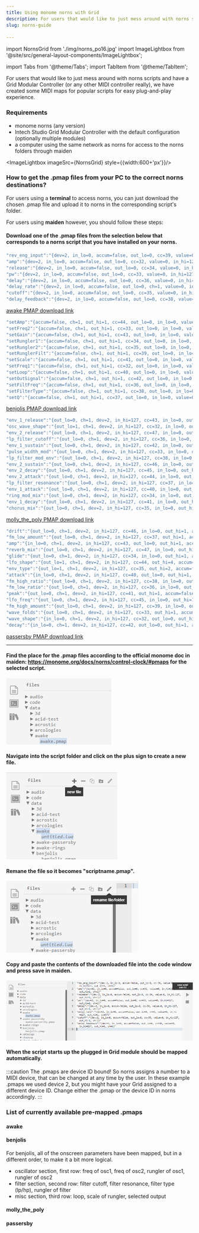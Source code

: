 ```yaml
---
title: Using monome norns with Grid
description: For users that would like to just mess around with norns scripts and have a Grid Modular Controller (or any other MIDI controller really), we have created some MIDI maps for popular scripts for easy plug-and-play experience.
slug: norns-guide

---
```


import NornsGrid from './img/norns_po16.jpg'
import ImageLightbox from '@site/src/general-layout-components/ImageLightbox';

import Tabs from '@theme/Tabs';
import TabItem from '@theme/TabItem';



For users that would like to just mess around with norns scripts and have a Grid Modular Controller (or any other MIDI controller really), we have created some MIDI maps for popular scripts for easy plug-and-play experience.

### Requirements

- monome norns (any version)
- Intech Studio Grid Modular Controller with the default configuration (optionally multiple modules)
- a computer using the same network as norns for access to the norns folders through maiden

<ImageLightbox imageSrc={NornsGrid} style={{width:600+'px'}}/>


### How to get the .pmap files from your PC to the correct norns destinations?

For users using a **terminal** to access norns, you can just download the chosen .pmap file and upload it to norns in the corresponding script's folder.

For users using **maiden** however, you should follow these steps:

#### Download one of the .pmap files from the selection below that corresponds to a norns script that you have installed on your norns.

<Tabs queryString="current-sctipt">
  <TabItem value="awake" label="awake" default>
    

```lua title="awake.pmap"
"rev_eng_input":"{dev=2, in_lo=0, accum=false, out_lo=0, cc=39, value=0, in_hi=127, out_hi=1, ch=1}"
"amp":"{dev=2, in_lo=0, accum=false, out_lo=0, cc=32, value=0, in_hi=127, out_hi=1, ch=1}"
"release":"{dev=2, in_lo=0, accum=false, out_lo=0, cc=34, value=0, in_hi=127, out_hi=1, ch=1}"
"pw":"{dev=2, in_lo=0, accum=false, out_lo=0, cc=33, value=0, in_hi=127, out_hi=1, ch=1}"
"delay":"{dev=2, in_lo=0, accum=false, out_lo=0, cc=36, value=0, in_hi=127, out_hi=1, ch=1}"
"delay_rate":"{dev=2, in_lo=0, accum=false, out_lo=0, ch=1, value=0, in_hi=127, out_hi=1, cc=37}"
"cutoff":"{dev=2, in_lo=0, accum=false, out_lo=0, cc=35, value=0, in_hi=127, out_hi=1, ch=1}"
"delay_feedback":"{dev=2, in_lo=0, accum=false, out_lo=0, cc=38, value=0, in_hi=127, out_hi=1, ch=1}"
```
<a target="_blank" href="/presets/norns_pmap/awake.pmap" download="awake.pmap"> awake PMAP download link</a> 
</TabItem>
  <TabItem value="benjolis" label="benjolis">
 

```lua title="benjolis.pmap"
"setAmp":"{accum=false, ch=1, out_hi=1, cc=44, out_lo=0, in_lo=0, value=0, in_hi=127, dev=2}"
"setFreq2":"{accum=false, ch=1, out_hi=1, cc=33, out_lo=0, in_lo=0, value=0, in_hi=127, dev=2}"
"setGain":"{accum=false, ch=1, out_hi=1, cc=43, out_lo=0, in_lo=0, value=0, in_hi=127, dev=2}"
"setRungler1":"{accum=false, ch=1, out_hi=1, cc=34, out_lo=0, in_lo=0, value=0, in_hi=127, dev=2}"
"setRungler2":"{accum=false, ch=1, out_hi=1, cc=35, out_lo=0, in_lo=0, value=0, in_hi=127, dev=2}"
"setRunglerFilt":"{accum=false, ch=1, out_hi=1, cc=39, out_lo=0, in_lo=0, value=0, in_hi=127, dev=2}"
"setScale":"{accum=false, ch=1, out_hi=1, cc=41, out_lo=0, in_lo=0, value=0, in_hi=127, dev=2}"
"setFreq1":"{accum=false, ch=1, out_hi=1, cc=32, out_lo=0, in_lo=0, value=0, in_hi=127, dev=2}"
"setLoop":"{accum=false, ch=1, out_hi=1, cc=40, out_lo=0, in_lo=0, value=0, in_hi=127, dev=2}"
"setOutSignal":"{accum=false, ch=1, out_hi=1, cc=42, out_lo=0, in_lo=0, value=0, in_hi=127, dev=2}"
"setFiltFreq":"{accum=false, ch=1, out_hi=1, cc=36, out_lo=0, in_lo=0, value=0, in_hi=127, dev=2}"
"setFilterType":"{accum=false, ch=1, out_hi=1, cc=38, out_lo=0, in_lo=0, value=0, in_hi=127, dev=2}"
"setQ":"{accum=false, ch=1, out_hi=1, cc=37, out_lo=0, in_lo=0, value=0, in_hi=127, dev=2}"
```
   <a target="_blank" href="/presets/norns_pmap/benjolis.pmap" download="benjolis.pmap"> benjolis PMAP download link</a>
  </TabItem>
  <TabItem value="molly_the_poly" label="molly_the_poly">
    

```lua title="molly_the_poly.pmap"
"env_1_release":"{out_lo=0, ch=1, dev=2, in_hi=127, cc=43, in_lo=0, out_hi=1, accum=false, value=0}"
"osc_wave_shape":"{out_lo=1, ch=1, dev=2, in_hi=127, cc=32, in_lo=0, out_hi=3, accum=false, value=0}"
"env_2_release":"{out_lo=0, ch=1, dev=2, in_hi=127, cc=47, in_lo=0, out_hi=1, accum=false, value=0}"
"lp_filter_cutoff":"{out_lo=0, ch=1, dev=2, in_hi=127, cc=36, in_lo=0, out_hi=1, accum=false, value=0}"
"env_1_sustain":"{out_lo=0, ch=1, dev=2, in_hi=127, cc=42, in_lo=0, out_hi=1, accum=false, value=0}"
"pulse_width_mod":"{out_lo=0, ch=1, dev=2, in_hi=127, cc=33, in_lo=0, out_hi=1, accum=false, value=0}"
"lp_filter_mod_env":"{out_lo=0, ch=1, dev=2, in_hi=127, cc=38, in_lo=0, out_hi=1, accum=false, value=0}"
"env_2_sustain":"{out_lo=0, ch=1, dev=2, in_hi=127, cc=46, in_lo=0, out_hi=1, accum=false, value=0}"
"env_2_decay":"{out_lo=0, ch=1, dev=2, in_hi=127, cc=45, in_lo=0, out_hi=1, accum=false, value=0}"
"env_2_attack":"{out_lo=0, ch=1, dev=2, in_hi=127, cc=44, in_lo=0, out_hi=1, accum=false, value=0}"
"lp_filter_resonance":"{out_lo=0, ch=1, dev=2, in_hi=127, cc=37, in_lo=0, out_hi=1, accum=false, value=0}"
"env_1_attack":"{out_lo=0, ch=1, dev=2, in_hi=127, cc=40, in_lo=0, out_hi=1, accum=false, value=0}"
"ring_mod_mix":"{out_lo=0, ch=1, dev=2, in_hi=127, cc=34, in_lo=0, out_hi=1, accum=false, value=0}"
"env_1_decay":"{out_lo=0, ch=1, dev=2, in_hi=127, cc=41, in_lo=0, out_hi=1, accum=false, value=0}"
"chorus_mix":"{out_lo=0, ch=1, dev=2, in_hi=127, cc=35, in_lo=0, out_hi=1, accum=false, value=0}"
```
<a target="_blank" href="/presets/norns_pmap/molly_the_poly.pmap" download="molly_the_poly.pmap"> molly_the_poly PMAP download link</a>
  </TabItem>
  <TabItem value="passersby" label="passersby">
    

```lua title="passersby.pmap"
"drift":"{out_lo=0, ch=1, dev=2, in_hi=127, cc=46, in_lo=0, out_hi=1, accum=false, value=0}"
"fm_low_amount":"{out_lo=0, ch=1, dev=2, in_hi=127, cc=37, out_hi=1, accum=false, in_lo=0, value=0}"
"amp":"{in_lo=0, ch=1, dev=2, in_hi=127, cc=43, out_lo=0, out_hi=1, accum=false, value=0}"
"reverb_mix":"{out_lo=0, ch=1, dev=2, in_hi=127, cc=47, in_lo=0, out_hi=1, accum=false, value=0}"
"glide":"{out_lo=0, ch=1, dev=2, in_hi=127, cc=34, in_lo=0, out_hi=1, accum=false, value=0}"
"lfo_shape":"{out_lo=1, ch=1, dev=2, in_hi=127, cc=44, out_hi=4, accum=false, in_lo=0, value=0}"
"env_type":"{out_lo=1, ch=1, dev=2, in_hi=127, cc=35, out_hi=2, accum=false, in_lo=0, value=0}"
"attack":"{in_lo=0, ch=1, dev=2, in_hi=127, cc=40, out_lo=0, out_hi=1, accum=false, value=0}"
"fm_high_ratio":"{out_lo=0, ch=1, dev=2, in_hi=127, cc=38, in_lo=0, out_hi=1, accum=false, value=0}"
"fm_low_ratio":"{out_lo=0, ch=1, dev=2, in_hi=127, cc=36, in_lo=0, out_hi=1, accum=false, value=0}"
"peak":"{out_lo=0, ch=1, dev=2, in_hi=127, cc=41, out_hi=1, accum=false, in_lo=0, value=0}"
"lfo_freq":"{out_lo=0, ch=1, dev=2, in_hi=127, cc=45, in_lo=0, out_hi=1, accum=false, value=0}"
"fm_high_amount":"{out_lo=0, ch=1, dev=2, in_hi=127, cc=39, in_lo=0, out_hi=1, accum=false, value=0}"
"wave_folds":"{out_lo=0, ch=1, dev=2, in_hi=127, cc=33, out_hi=1, accum=false, in_lo=0, value=0}"
"wave_shape":"{in_lo=0, ch=1, dev=2, in_hi=127, cc=32, out_lo=0, out_hi=1, accum=false, value=0}"
"decay":"{in_lo=0, ch=1, dev=2, in_hi=127, cc=42, out_lo=0, out_hi=1, accum=false, value=0}"
```
<a target="_blank" href="/presets/norns_pmap/passersby.pmap" download="passersby.pmap"> passersby PMAP download link</a>
  </TabItem>
</Tabs>


---


#### Find the place for the .pmap files according to the official monome doc in maiden: https://monome.org/docs/norns/control-clock/#pmaps for the selected script. 

![maiden](./img/pmap_location.png)

#### Navigate into the script folder and click on the plus sign to create a new file.

![create new](./img/create_new.png)

#### Remane the file so it becomes "scriptname.pmap".

![rename](./img/rename.png)

#### Copy and paste the contents of the downloaded file into the code window and press save in maiden.

![save](./img/save.png)


#### When the script starts up the plugged in Grid module should be mapped automatically.


:::caution The .pmaps are device ID bound!
So norns assigns a number to a MIDI device, that can be changed at any time by the user. In these example .pmaps we used device 2, but you might have your Grid assigned to a different device ID. Change either the .pmap or the device ID in norns accordingly.
:::

### List of currently available pre-mapped .pmaps
<!---
- [awake](/static/presets/norns_pmap/awake.pmap)
- [benjolis](/static/presets/norns_pmap/benjolis.pmap)
- [molly_the_poly](/static/presets/norns_pmap/molly_the_poly.pmap)
- [passersby](/static/presets/norns_pmap/passersby.pmap)
--->
#### awake

#### benjolis

For benjolis, all of the onscreen parameters have been mapped, but in a different order, to make it a bit more logical.

- oscillator section, first row: freq of osc1, freq of osc2, rungler of osc1, rungler of osc2
- filter section, second row: filter cutoff, filter resonance, filter type (lp/hp), rungler of filter 
- misc section, third row: loop, scale of rungler, selected output 

#### molly_the_poly

#### passersby
